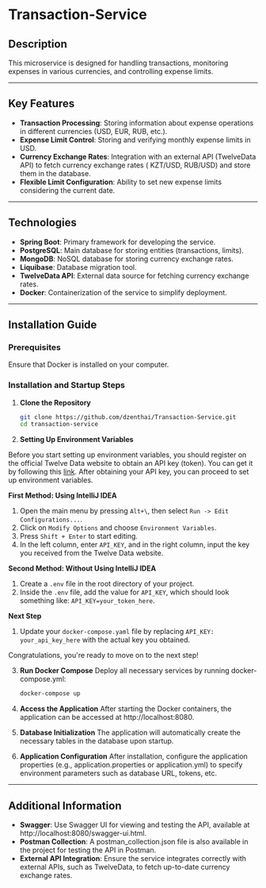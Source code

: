 # Transaction-Service

## **Description**

This microservice is designed for handling transactions, monitoring expenses in various currencies, and controlling
expense limits.


---

## **Key Features**

- **Transaction Processing**: Storing information about expense operations in different currencies (USD, EUR, RUB,
  etc.).
- **Expense Limit Control**: Storing and verifying monthly expense limits in USD.
- **Currency Exchange Rates**: Integration with an external API (TwelveData API) to fetch currency exchange rates (
  KZT/USD, RUB/USD) and store them in the database.
- **Flexible Limit Configuration**: Ability to set new expense limits considering the current date.


---

## **Technologies**

- **Spring Boot**: Primary framework for developing the service.
- **PostgreSQL**: Main database for storing entities (transactions, limits).
- **MongoDB**: NoSQL database for storing currency exchange rates.
- **Liquibase**: Database migration tool.
- **TwelveData API**: External data source for fetching currency exchange rates.
- **Docker**: Containerization of the service to simplify deployment.


---

## **Installation Guide**

### **Prerequisites**

Ensure that Docker is installed on your computer.

### **Installation and Startup Steps**


1. **Clone the Repository**
   ```bash
   git clone https://github.com/dzenthai/Transaction-Service.git
   cd transaction-service


2. **Setting Up Environment Variables**

Before you start setting up environment variables, you should register on the official Twelve Data website to obtain an
API key (token). You can get it by following this [link](https://twelvedata.com/account/api-keys). After obtaining your
API key, you can proceed to set up environment variables.

**First Method: Using IntelliJ IDEA**

1. Open the main menu by pressing `Alt+\`, then select `Run -> Edit Configurations...`.
2. Click on `Modify Options` and choose `Environment Variables`.
3. Press `Shift + Enter` to start editing.
4. In the left column, enter `API_KEY`, and in the right column, input the key you received from the Twelve Data
   website.

**Second Method: Without Using IntelliJ IDEA**

1. Create a `.env` file in the root directory of your project.
2. Inside the `.env` file, add the value for `API_KEY`, which should look something like: `API_KEY=your_token_here`.

**Next Step**

1. Update your `docker-compose.yaml` file by replacing `API_KEY: your_api_key_here` with the actual key you obtained.

Congratulations, you're ready to move on to the next step!


3. **Run Docker Compose**
   Deploy all necessary services by running docker-compose.yml:
   ```bash
   docker-compose up


4. **Access the Application**
   After starting the Docker containers, the application can be accessed at http://localhost:8080.


5. **Database Initialization**
   The application will automatically create the necessary tables in the database upon startup.


6. **Application Configuration**
   After installation, configure the application properties (e.g., application.properties or application.yml)
   to specify environment parameters such as database URL, tokens, etc.


---

## **Additional Information**

- **Swagger**: Use Swagger UI for viewing and testing the API, available at http://localhost:8080/swagger-ui.html.
- **Postman Collection**: A postman_collection.json file is also available in the project for testing the API in
  Postman.
- **External API Integration**: Ensure the service integrates correctly with external APIs, such as TwelveData, to fetch
  up-to-date currency exchange rates.

